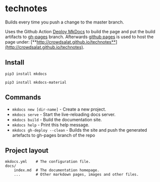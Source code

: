 # technotes

Builds every time you push a change to the master branch. 

Uses the Github Action [Deploy MkDocs](https://github.com/marketplace/actions/deploy-mkdocs) to build the page and put the build artifacts to [gh-pages](https://github.com/CrowdSalat/technotes/tree/gh-pages) branch. Afterwards [github pages](https://docs.github.com/en/free-pro-team@latest/github/working-with-github-pages) is used to host the page under: [**http://crowdsalat.github.io/technotes**](http://crowdsalat.github.io/technotes).

## Install

``pip3 install mkdocs``

``pip3 install mkdocs-material``

## Commands

* `mkdocs new [dir-name]` - Create a new project.
* `mkdocs serve` - Start the live-reloading docs server.
* `mkdocs build` - Build the documentation site.
* `mkdocs help` - Print this help message.
* `mkdocs gh-deploy --clean` - Builds the site and push the generated artefacts to gh-pages branch of the repo

## Project layout

    mkdocs.yml    # The configuration file.
    docs/
        index.md  # The documentation homepage.
        ...       # Other markdown pages, images and other files.

